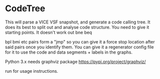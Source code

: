 # CodeTree

This will parse a VICE VSF snapshot, and generate a code calling tree. It does its best to split out and analyse code structure. You need to give it starting points. It doesn't work out 
bne
beq

bpl
bmi
etc
pairs form a "jmp" so you can give it a force stop location after said pairs once you identify them. You can give it a regenerator config file for it to use the code and data segments + labels in the graphs. 

Python 3.x
needs graphviz package https://pypi.org/project/graphviz/

run for usage instructions.

